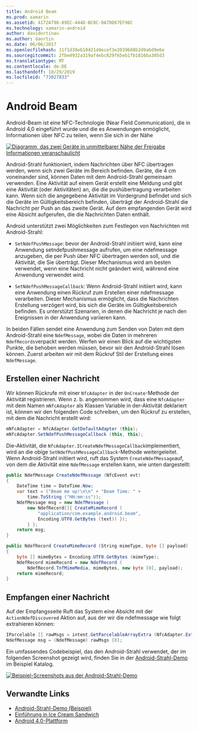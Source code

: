 ```yaml
---
title: Android Beam
ms.prod: xamarin
ms.assetid: 4172A798-89EC-444D-BC0C-0A7DD67EF98C
ms.technology: xamarin-android
author: davidortinau
ms.author: daortin
ms.date: 06/06/2017
ms.openlocfilehash: 11f1d38eb10421d4ecef3e2039688b2d9a6d9e6e
ms.sourcegitcommit: 2fbe4932a319af4ebc829f65eb1fb1816ba305d3
ms.translationtype: MT
ms.contentlocale: de-DE
ms.lasthandoff: 10/29/2019
ms.locfileid: "73027833"
---
```

# <a name="android-beam"></a>Android Beam

Android-Beam ist eine NFC-Technologie (Near Field Communication), die in Android 4,0 eingeführt wurde und die es Anwendungen ermöglicht, Informationen über NFC zu teilen, wenn Sie sich in der Nähe

[![Diagramm, das zwei Geräte in unmittelbarer Nähe der Freigabe Informationen veranschaulicht](android-beam-images/androidbeam.png)](android-beam-images/androidbeam.png#lightbox)

Android-Strahl funktioniert, indem Nachrichten über NFC übertragen werden, wenn sich zwei Geräte im Bereich befinden. Geräte, die 4 cm voneinander sind, können Daten mit dem Android-Strahl gemeinsam verwenden. Eine Aktivität auf einem Gerät erstellt eine Meldung und gibt eine Aktivität (oder Aktivitäten) an, die die pushübertragung verarbeiten kann. Wenn sich die angegebene Aktivität im Vordergrund befindet und sich die Geräte im Gültigkeitsbereich befinden, überträgt der Android-Strahl die Nachricht per Push an das zweite Gerät. Auf dem empfangenden Gerät wird eine Absicht aufgerufen, die die Nachrichten Daten enthält.

Android unterstützt zwei Möglichkeiten zum Festlegen von Nachrichten mit Android-Strahl:

- `SetNdefPushMessage`: bevor der Android-Strahl initiiert wird, kann eine Anwendung setndefpushmessage aufrufen, um eine ndefmessage anzugeben, die per Push über NFC übertragen werden soll, und die Aktivität, die Sie überträgt. Dieser Mechanismus wird am besten verwendet, wenn eine Nachricht nicht geändert wird, während eine Anwendung verwendet wird.

- `SetNdefPushMessageCallback`: Wenn Android-Strahl initiiert wird, kann eine Anwendung einen Rückruf zum Erstellen einer ndefmessage verarbeiten. Dieser Mechanismus ermöglicht, dass die Nachrichten Erstellung verzögert wird, bis sich die Geräte im Gültigkeitsbereich befinden. Es unterstützt Szenarien, in denen die Nachricht je nach den Ereignissen in der Anwendung variieren kann.

In beiden Fällen sendet eine Anwendung zum Senden von Daten mit dem Android-Strahl eine `NdefMessage`, wobei die Daten in mehreren `NdefRecords`verpackt werden. Werfen wir einen Blick auf die wichtigsten Punkte, die behoben werden müssen, bevor wir den Android-Strahl lösen können. Zuerst arbeiten wir mit dem Rückruf Stil der Erstellung eines `NdefMessage`.

## <a name="creating-a-message"></a>Erstellen einer Nachricht

Wir können Rückrufe mit einer `NfcAdapter` in der `OnCreate`-Methode der Aktivität registrieren. Wenn z. b. angenommen wird, dass eine `NfcAdapter` mit dem Namen `mNfcAdapter` als Klassen Variable in der-Aktivität deklariert ist, können wir den folgenden Code schreiben, um den Rückruf zu erstellen, mit dem die Nachricht erstellt wird:

```csharp
mNfcAdapter = NfcAdapter.GetDefaultAdapter (this);
mNfcAdapter.SetNdefPushMessageCallback (this, this);
```

Die-Aktivität, die `NfcAdapter.ICreateNdefMessageCallback`implementiert, wird an die obige `SetNdefPushMessageCallback`-Methode weitergeleitet. Wenn Android-Strahl initiiert wird, ruft das System `CreateNdefMessage`auf, von dem die Aktivität eine `NdefMessage` erstellen kann, wie unten dargestellt:

```csharp
public NdefMessage CreateNdefMessage (NfcEvent evt)
{
    DateTime time = DateTime.Now;
    var text = ("Beam me up!\n\n" + "Beam Time: " +
        time.ToString ("HH:mm:ss"));
    NdefMessage msg = new NdefMessage (
        new NdefRecord[]{ CreateMimeRecord (
            "application/com.example.android.beam",
            Encoding.UTF8.GetBytes (text)) });
        } };
    return msg;
}

public NdefRecord CreateMimeRecord (String mimeType, byte [] payload)
{
    byte [] mimeBytes = Encoding.UTF8.GetBytes (mimeType);
    NdefRecord mimeRecord = new NdefRecord (
        NdefRecord.TnfMimeMedia, mimeBytes, new byte [0], payload);
    return mimeRecord;
}
```

## <a name="receiving-a-message"></a>Empfangen einer Nachricht

Auf der Empfangsseite Ruft das System eine Absicht mit der `ActionNdefDiscovered` Aktion auf, aus der wir die ndefmessage wie folgt extrahieren können:

```csharp
IParcelable [] rawMsgs = intent.GetParcelableArrayExtra (NfcAdapter.ExtraNdefMessages);
NdefMessage msg = (NdefMessage) rawMsgs [0];
```

Ein umfassendes Codebeispiel, das den Android-Strahl verwendet, der im folgenden Screenshot gezeigt wird, finden Sie in der [Android-Strahl-Demo](https://docs.microsoft.com/samples/xamarin/monodroid-samples/androidbeamdemo) im Beispiel Katalog.

[![Beispiel-Screenshots aus der Android-Strahl-Demo](android-beam-images/24.png)](android-beam-images/24.png#lightbox)

## <a name="related-links"></a>Verwandte Links

- [Android-Strahl-Demo (Beispiel)](https://docs.microsoft.com/samples/xamarin/monodroid-samples/androidbeamdemo)
- [Einführung in Ice Cream Sandwich](https://www.android.com/about/ice-cream-sandwich/)
- [Android 4,0-Plattform](https://developer.android.com/sdk/android-4.0.html)
